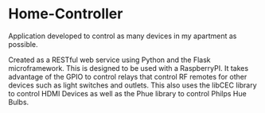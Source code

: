# Home-Controller
Application developed to control as many devices in my apartment as possible.

Created as a RESTful web service using Python and the Flask microframework. This is designed to be used with a RaspberryPI. It takes advantage of the GPIO to control relays that control RF remotes for other devices such as light switches and outlets. This also uses the libCEC library to control HDMI Devices as well as the Phue library to control Philps Hue Bulbs.
